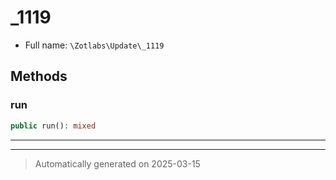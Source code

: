 
# _1119





* Full name: `\Zotlabs\Update\_1119`




## Methods


### run



```php
public run(): mixed
```












***


***
> Automatically generated on 2025-03-15
